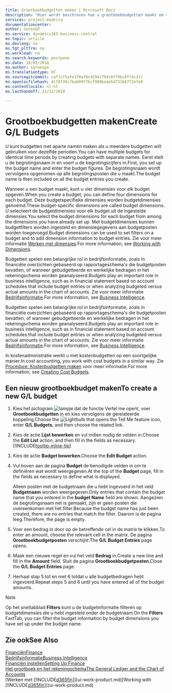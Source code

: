 ```yaml
---
title: Grootboekbudgetten maken | Microsoft Docs
description: "Hier wordt beschreven hoe u grootboekbudgetten maakt om verschillende financiële activiteiten te prognosticeren en dimensies toewijst voor bedrijfsinformatiedoeleinden."
services: project-madeira
documentationcenter: 
author: SorenGP
ms.service: dynamics365-business-central
ms.topic: article
ms.devlang: na
ms.tgt_pltfrm: na
ms.workload: na
ms.search.keywords: postpone
ms.date: 10/01/2018
ms.author: sgroespe
ms.translationtype: HT
ms.sourcegitcommit: caf7cf5afe370af0c4294c794c0ff9bc8ff4c31c
ms.openlocfilehash: 4cf8738c7bab09f7bcf900baae54731b6772e7e9
ms.contentlocale: nl-nl
ms.lasthandoff: 11/22/2018

---
```

# <a name="create-gl-budgets"></a><span data-ttu-id="9667a-103">Grootboekbudgetten maken</span><span class="sxs-lookup"><span data-stu-id="9667a-103">Create G/L Budgets</span></span>
<span data-ttu-id="9667a-104">U kunt budgetten met aparte namen maken als u meerdere budgetten wilt gebruiken voor dezelfde perioden.</span><span class="sxs-lookup"><span data-stu-id="9667a-104">You can have multiple budgets for identical time periods by creating budgets with separate names.</span></span> <span data-ttu-id="9667a-105">Eerst stelt u de begrotingsnaam in en voert u de begrotingscijfers in.</span><span class="sxs-lookup"><span data-stu-id="9667a-105">First, you set up the budget name and enter the budget figures.</span></span> <span data-ttu-id="9667a-106">De begrotingsnaam wordt vervolgens opgenomen op alle begrotingsposten die u maakt.</span><span class="sxs-lookup"><span data-stu-id="9667a-106">The budget name is then included on all the budget entries you create.</span></span>  

 <span data-ttu-id="9667a-107">Wanneer u een budget maakt, kunt u vier dimensies voor elk budget opgeven.</span><span class="sxs-lookup"><span data-stu-id="9667a-107">When you create a budget, you can define four dimensions for each budget.</span></span> <span data-ttu-id="9667a-108">Deze budgetspecifieke dimensies worden budgetdimensies genoemd.</span><span class="sxs-lookup"><span data-stu-id="9667a-108">These budget-specific dimensions are called budget dimensions.</span></span> <span data-ttu-id="9667a-109">U selecteert de budgetdimensies voor elk budget uit de ingestelde dimensies.</span><span class="sxs-lookup"><span data-stu-id="9667a-109">You select the budget dimensions for each budget from among the dimensions you have already set up.</span></span> <span data-ttu-id="9667a-110">Met budgetdimensies kunnen budgetfilters worden ingesteld en dimensiegegevens aan budgetposten worden toegevoegd.</span><span class="sxs-lookup"><span data-stu-id="9667a-110">Budget dimensions can be used to set filters on a budget and to add dimension information to budget entries.</span></span> <span data-ttu-id="9667a-111">Zie voor meer informatie [Werken met dimensies](finance-dimensions.md).</span><span class="sxs-lookup"><span data-stu-id="9667a-111">For more information, see [Working with Dimensions](finance-dimensions.md).</span></span>

 <span data-ttu-id="9667a-112">Budgetten spelen een belangrijke rol in bedrijfsinformatie, zoals in financiële overzichten gebaseerd op rapportageschema's die budgetposten bevatten, of wanneer gebudgetteerde en werkelijke bedragen in het rekeningschema worden geanalyseerd.</span><span class="sxs-lookup"><span data-stu-id="9667a-112">Budgets play an important role in business intelligence, such as in financial statement based on account schedules that include budget entries or when analyzing budgeted versus actual amounts in the chart of accounts.</span></span> <span data-ttu-id="9667a-113">Zie voor meer informatie [Bedrijfsinformatie](bi.md).</span><span class="sxs-lookup"><span data-stu-id="9667a-113">For more information, see [Business Intelligence](bi.md).</span></span>

 <span data-ttu-id="9667a-114">Budgetten spelen een belangrijke rol in bedrijfsinformatie, zoals in financiële overzichten gebaseerd op rapportageschema's die budgetposten bevatten, of wanneer gebudgetteerde en werkelijke bedragen in het rekeningschema worden geanalyseerd.</span><span class="sxs-lookup"><span data-stu-id="9667a-114">Budgets play an important role in business intelligence, such as in financial statement based on account schedules that include budget entries or when analyzing budgeted versus actual amounts in the chart of accounts.</span></span> <span data-ttu-id="9667a-115">Zie voor meer informatie [Bedrijfsinformatie](bi.md).</span><span class="sxs-lookup"><span data-stu-id="9667a-115">For more information, see [Business Intelligence](bi.md).</span></span>

<span data-ttu-id="9667a-116">In kostenadministratie werkt u met kostenbudgetten op een soortgelijke manier.</span><span class="sxs-lookup"><span data-stu-id="9667a-116">In cost accounting, you work with cost budgets in a similar way.</span></span> <span data-ttu-id="9667a-117">Zie [Procedure: Kostenbudgetten maken](finance-create-cost-budgets.md) voor meer informatie.</span><span class="sxs-lookup"><span data-stu-id="9667a-117">For more information, see [Creating Cost Budgets](finance-create-cost-budgets.md).</span></span>    

## <a name="to-create-a-new-gl-budget"></a><span data-ttu-id="9667a-118">Een nieuw grootboekbudget maken</span><span class="sxs-lookup"><span data-stu-id="9667a-118">To create a new G/L budget</span></span>  
1. <span data-ttu-id="9667a-119">Kies het pictogram ![lampje dat de functie Vertel me opent](media/ui-search/search_small.png "Vertel me wat u wilt doen"), voer **Grootboekbudgetten** in en kies vervolgens de gerelateerde koppeling.</span><span class="sxs-lookup"><span data-stu-id="9667a-119">Choose the ![Lightbulb that opens the Tell Me feature](media/ui-search/search_small.png "Tell me what you want to do") icon, enter **G/L Budgets**, and then choose the related link.</span></span>  
2. <span data-ttu-id="9667a-120">Kies de actie **Lijst bewerken** en vul indien nodig de velden in.</span><span class="sxs-lookup"><span data-stu-id="9667a-120">Choose the **Edit List** action, and then fill in the fields as necessary.</span></span> [!INCLUDE[tooltip-inline-tip](includes/tooltip-inline-tip_md.md)]  
3. <span data-ttu-id="9667a-121">Kies de actie **Budget bewerken**.</span><span class="sxs-lookup"><span data-stu-id="9667a-121">Choose the **Edit Budget** action.</span></span>
4. <span data-ttu-id="9667a-122">Vul boven aan de pagina **Budget** de benodigde velden in om te definiëren wat wordt weergegeven.</span><span class="sxs-lookup"><span data-stu-id="9667a-122">At the top of the **Budget** page, fill in the fields as necessary to define what is displayed.</span></span>  

    <span data-ttu-id="9667a-123">Alleen posten met de budgetnaam die u hebt ingevoerd in het veld **Budgetnaam** worden weergegeven.</span><span class="sxs-lookup"><span data-stu-id="9667a-123">Only entries that contain the budget name that you entered in the **budget Name** field are shown.</span></span> <span data-ttu-id="9667a-124">Aangezien de begrotingsnaam net is gemaakt, zijn er geen posten die overeenkomen met het filter.</span><span class="sxs-lookup"><span data-stu-id="9667a-124">Because the budget name has just been created, there are no entries that match the filter.</span></span> <span data-ttu-id="9667a-125">Daarom is de pagina leeg.</span><span class="sxs-lookup"><span data-stu-id="9667a-125">Therefore, the page is empty.</span></span>  
5. <span data-ttu-id="9667a-126">Voer een bedrag in door op de betreffende cel in de matrix te klikken.</span><span class="sxs-lookup"><span data-stu-id="9667a-126">To enter an amount, choose the relevant cell in the matrix.</span></span> <span data-ttu-id="9667a-127">De pagina **Grootboekbudgetposten** verschijnt.</span><span class="sxs-lookup"><span data-stu-id="9667a-127">The **G/L Budget Entries** page opens.</span></span>  
6. <span data-ttu-id="9667a-128">Maak een nieuwe regel en vul het veld **Bedrag** in.</span><span class="sxs-lookup"><span data-stu-id="9667a-128">Create a new line and fill in the **Amount** field.</span></span> <span data-ttu-id="9667a-129">Sluit de pagina **Grootboekbudgetposten**.</span><span class="sxs-lookup"><span data-stu-id="9667a-129">Close the **G/L Budget Entries** page.</span></span>  
7. <span data-ttu-id="9667a-130">Herhaal stap 5 tot en met 6 totdat u alle budgetbedragen hebt ingevoerd.</span><span class="sxs-lookup"><span data-stu-id="9667a-130">Repeat steps 5 and 6 until you have entered all of the budget amounts.</span></span>  

> [!NOTE]  
>  <span data-ttu-id="9667a-131">Op het sneltabblad **Filters** kunt u de budgetinformatie filteren op budgetdimensies die u hebt ingesteld onder de budgetnaam.</span><span class="sxs-lookup"><span data-stu-id="9667a-131">On the **Filters** FastTab, you can filter the budget information by budget dimensions you have set up under the budget name.</span></span>   

## <a name="see-also"></a><span data-ttu-id="9667a-132">Zie ook</span><span class="sxs-lookup"><span data-stu-id="9667a-132">See Also</span></span>
[<span data-ttu-id="9667a-133">Financiën</span><span class="sxs-lookup"><span data-stu-id="9667a-133">Finance</span></span>](finance.md)  
[<span data-ttu-id="9667a-134">Bedrijfsinformatie</span><span class="sxs-lookup"><span data-stu-id="9667a-134">Business Intelligence</span></span>](bi.md)  
[<span data-ttu-id="9667a-135">Financiën instellen</span><span class="sxs-lookup"><span data-stu-id="9667a-135">Setting Up Finance</span></span>](finance-setup-finance.md)  
[<span data-ttu-id="9667a-136">Het grootboek en het rekeningschema</span><span class="sxs-lookup"><span data-stu-id="9667a-136">The General Ledger and the Chart of Accounts</span></span>](finance-general-ledger.md)  
<span data-ttu-id="9667a-137">[Werken met [!INCLUDE[d365fin](includes/d365fin_md.md)]](ui-work-product.md)</span><span class="sxs-lookup"><span data-stu-id="9667a-137">[Working with [!INCLUDE[d365fin](includes/d365fin_md.md)]](ui-work-product.md)</span></span>  

